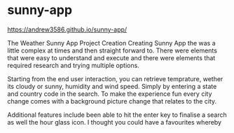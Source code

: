# sunny-app
https://andrew3586.github.io/sunny-app/

The Weather Sunny App Project Creation
Creating Sunny App the was a little complex at times and then straight forward to.
There were elements that were easy to understand and execute and there were elements that required research and trying multiple options. 

Starting from the end user interaction, you can retrieve temprature, wether its cloudy or sunny, humidity and wind speed. Simply by entering a state and country code in the search. To make the experience fun every city change comes with a background picture change that relates to the city. 

Additional features include been able to hit the enter key to finalise a search as well the hour glass icon. I thought you could have a favourites whereby 